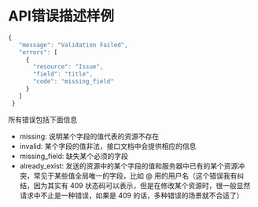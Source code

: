 # API错误描述样例

```javascript
{
   "message": "Validation Failed",
   "errors": [
     {
       "resource": "Issue",
       "field": "title",
       "code": "missing_field"
     }
   ]
 }
```

所有错误包括下面信息

- missing: 说明某个字段的值代表的资源不存在
- invalid: 某个字段的值非法，接口文档中会提供相应的信息
- missing_field: 缺失某个必须的字段
- already_exist: 发送的资源中的某个字段的值和服务器中已有的某个资源冲突，常见于某些值全局唯一的字段，比如 @ 用的用户名（这个错误我有纠结，因为其实有 409 状态码可以表示，但是在修改某个资源时，很一般显然请求中不止是一种错误，如果是 409 的话，多种错误的场景就不合适了）
